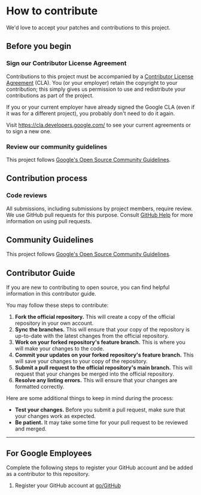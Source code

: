 # How to contribute

We'd love to accept your patches and contributions to this project.

## Before you begin

### Sign our Contributor License Agreement

Contributions to this project must be accompanied by a
[Contributor License Agreement](https://cla.developers.google.com/about) (CLA).
You (or your employer) retain the copyright to your contribution; this simply
gives us permission to use and redistribute your contributions as part of the
project.

If you or your current employer have already signed the Google CLA (even if it
was for a different project), you probably don't need to do it again.

Visit <https://cla.developers.google.com/> to see your current agreements or to
sign a new one.

### Review our community guidelines

This project follows
[Google's Open Source Community Guidelines](https://opensource.google/conduct/).

## Contribution process

### Code reviews

All submissions, including submissions by project members, require review. We
use GitHub pull requests for this purpose. Consult
[GitHub Help](https://help.github.com/articles/about-pull-requests/) for more
information on using pull requests.

## Community Guidelines

This project follows [Google's Open Source Community Guidelines](https://opensource.google/conduct/).

## Contributor Guide

If you are new to contributing to open source, you can find helpful information in this contributor guide.

You may follow these steps to contribute:

1. **Fork the official repository.** This will create a copy of the official repository in your own account.
2. **Sync the branches.** This will ensure that your copy of the repository is up-to-date with the latest changes from the official repository.
3. **Work on your forked repository's feature branch.** This is where you will make your changes to the code.
4. **Commit your updates on your forked repository's feature branch.** This will save your changes to your copy of the repository.
5. **Submit a pull request to the official repository's main branch.** This will request that your changes be merged into the official repository.
6. **Resolve any linting errors.** This will ensure that your changes are formatted correctly.

Here are some additional things to keep in mind during the process:

- **Test your changes.** Before you submit a pull request, make sure that your changes work as expected.
- **Be patient.** It may take some time for your pull request to be reviewed and merged.

---

## For Google Employees

Complete the following steps to register your GitHub account and be added as a contributor to this repository.

1. Register your GitHub account at [go/GitHub](http://go/github)
